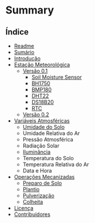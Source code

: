 # Summary

## Índice

* [Readme](README.md)
* [Sumário](SUMMARY.md)
* [Introdução](introducao.md)
* [Estação Meteorológica ](estacao-meteorologica.md)
  * [Versão 0.1](versao-0.1.md)
    * [Soil Moisture Sensor](chapter1.md)
    * [BH1750](bh1750.md)
    * [BMP180](bmp180.md)
    * [DHT22](dht22.md)
    * [DS18B20](ds18b20.md)
    * [RTC](rtc.md)
  * [Versão 0.2](versao-0.2.md)
* [Variáveis Atmosféricas](variaveis-atmosfericas.md)
  * [Umidade do Solo](variaveis-ambientais/umidade-do-solo.md)
  * Umidade Relativa do Ar
  * Pressão Atmosférica
  * Radiação Solar
  * [Iluminância](variaveis-ambientais/radiacao-solar-iluminancia.md)
  * Temperatura do Solo
  * Temperatura Relativa do Ar
  * Data e Hora
* [Operações Mecanizadas](operacoes-mecanizadas.md)
  * [Preparo de Solo](operacoes-mecanizadas/preparo-de-solo.md)
  * [Plantio](operacoes-mecanizadas/plantio.md)
  * [Pulverização](operacoes-mecanizadas/pulverizacao.md)
  * [Colheita](operacoes-mecanizadas/colheita.md)
* [Licença](licenca.md)
* [Contribuidores](contribuidores.md)

